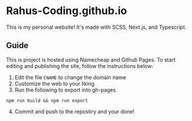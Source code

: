 # Rahus-Coding.github.io

This is my personal website! It's made with SCSS, Next.js, and Typescript. 

## Guide

This is project is hosted using Namecheap and Github Pages. To start editing and publishing the site, follow the instructions below: 

1. Edit the file `CNAME` to change the domain name
2. Customize the web to your liking
3. Run the following to export into gh-pages
```
npm run build && npm run export
```
4. Commit and push to the repostiry and your done!



